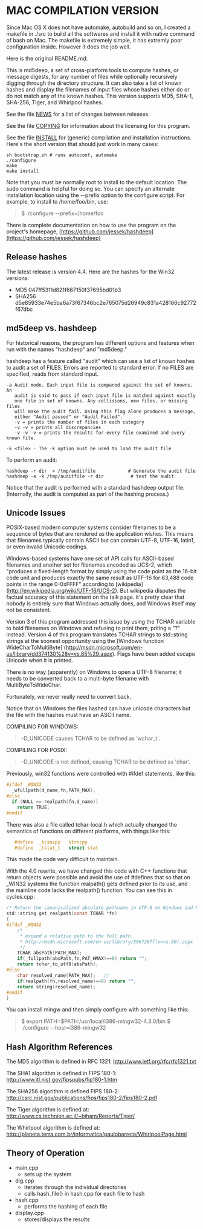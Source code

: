 # MAC COMPILATION VERSION
Since Mac OS X does not have automake, autobuild and so on, I created a makefile in ./src to build all the softwares and install it with native command of bash on Mac.
The makefile is extremely simple, it has extremly poor configuration inside. However it does the job well.

Here is the original README.md: 

This is md5deep, a set of cross-platform tools to compute hashes, or
message digests, for any number of files while optionally recursively
digging through the directory structure.  It can also take a list of known
hashes and display the filenames of input files whose hashes either do or
do not match any of the known hashes. This version supports MD5, SHA-1,
SHA-256, Tiger, and Whirlpool hashes.

See the file [NEWS](NEWS) for a list of changes between releases.

See the file [COPYING](COPYING) for information about the licensing for this program.

See the file [INSTALL](INSTALL) for (generic) compilation and installation
instructions. Here's the short version that should just work in many cases:

```shell
sh bootstrap.sh # runs autoconf, automake
./configure
make
make install
```

Note that you must be normally root to install to the default location.
The sudo command is helpful for doing so. You can specify an alternate
installation location using the --prefix option to the configure script.
For example, to install to /home/foo/bin, use:

>$ ./configure --prefix=/home/foo

There is complete documentation on how to use the program on the
project's homepage, [https://github.com/jessek/hashdeep](https://github.com/jessek/hashdeep)

## Release hashes

The latest release is version 4.4. Here are the hashes for the Win32 versions:

* MD5 047ff5311d821f667150f37695bd01b3
* SHA256 d5e85933e74e5ba6a73f67346bc2e765075d26949c831a428166c92772f67dbc


## md5deep vs. hashdeep

For historical reasons, the program has different options and features
when run with the names "hashdeep" and "md5deep."

hashdeep has a feature called "audit" which can use a list of known hashes to audit a set of FILES.
Errors are reported to standard error. If no FILES are specified, reads from standard input.

    -a Audit mode. Each input file is compared against the set of knowns. An
       audit is said to pass if each input file is matched against exactly
       one file in set of knowns. Any collisions, new files, or missing files
       will make the audit fail. Using this flag alone produces a message,
       either "Audit passed" or "Audit Failed".
       -v = prints the number of files in each category
       -v -v = prints all discrepancies
       -v -v -v = prints the results for every file examined and every known file.
    
    -k <file> - The -k option must be used to load the audit file

To perform an audit:

    hashdeep -r dir  > /tmp/auditfile            # Generate the audit file
    hashdeep -a -k /tmp/auditfile -r dir          # test the audit

Notice that the audit is performed with a standard hashdeep output
file. (Internally, the audit is computed as part of the hashing process.)

## Unicode Issues
POSIX-based modern computer systems consider filenames to be a
sequence of bytes that are rendered as the application wishes. This
means that filenames typically contain ASCII but can contain UTF-8,
UTF-16, latin1, or even invalid Unicode codings.

Windows-based systems have one set of API calls for ASCII-based
filenames and another set for filenames encoded as UCS-2, which
"produces a fixed-length format by simply using the code point as the
16-bit code unit and produces exactly the same result as UTF-16 for
63,488 code points in the range 0-0xFFFF" according to [wikipedia]
(http://en.wikipedia.org/wiki/UTF-16/UCS-2). But wikipedia disputes the
factual accuracy of this statement on the talk page. it's pretty clear
that nobody is entirely sure that Windows actually does, and Windows
itself may not be consistent.

Version 3 of this program addressed this issue by using the TCHAR
variable to hold filenames on Windows and refusing to print them,
priting a "?" instead. Version 4 of this program translates TCHAR
strings to std::string strings at the soonest opportunity using the
[Windows function WideCharToMultiByte]
(http://msdn.microsoft.com/en-us/library/dd374130%28v=vs.85%29.aspx). Flags
have been added escape Unicode when it is printed.

There is no way (apparently) on Windows to open a UTF-8 filename; it needs to be
converted back to a multi-byte filename with MultiByteToWideChar.

Fortunately, we never really need to convert back.

Notice that on Windows the files hashed can have unicode characters
but the file with the hashes must have an ASCII name.

COMPILING FOR WINDOWS:
> -D_UNICODE causes TCHAR to be defined as 'wchar_t'.

COMPILING FOR POSIX:
> -D_UNICODE is not defined, causing TCHAR to be defined as 'char'.

Previously, win32 functions were controlled with #ifdef statements, like this:

```C
#ifdef _WIN32
  _wfullpath(d_name,fn,PATH_MAX);
#else
  if (NULL == realpath(fn,d_name))
    return TRUE;
#endif
```

There was also a file called tchar-local.h which actually changed the semantics
of functions on different platforms, with things like this:

```C
   #define  _tcsncpy   strncpy
   #define  _tstat_t   struct stat
```

This made the code very difficult to maintain.

With the 4.0 rewrite, we have changed this code with C++ functions that return
objects were possible and avoid the use of #defines that so that on _WIN32 systems
the function realpath() gets defined prior to its use, and the mainline code
lacks the realpath() function. You can see this in cycles.cpp:

```C
/* Return the canonicalized absolute pathname in UTF-8 on Windows and POSIX systems */
std::string get_realpath(const TCHAR *fn)
{
#ifdef _WIN32
    /*
     * expand a relative path to the full path.
     * http://msdn.microsoft.com/en-us/library/506720ff(v=vs.80).aspx
     */
    TCHAR absPath[PATH_MAX];
    if(_fullpath(absPath,fn,PAT_HMAX)==0) return "";
    return tchar_to_utf8(absPath);
#else
    char resolved_name[PATH_MAX];	//
    if(realpath(fn,resolved_name)==0) return "";
    return string(resolved_name);
#endif
}
```

You can install mingw and then simply configure with something like this:
>$ export PATH=$PATH:/usr/local/i386-mingw32-4.3.0/bin
>$ ./configure --host=i386-mingw32


## Hash Algorithm References

The MD5 algorithm is defined in RFC 1321:
http://www.ietf.org/rfc/rfc1321.txt

The SHA1 algorithm is defined in FIPS 180-1:
http://www.itl.nist.gov/fipspubs/fip180-1.htm

The SHA256 algorithm is defined FIPS 180-2:
http://csrc.nist.gov/publications/fips/fips180-2/fips180-2.pdf

The Tiger algorithm is defined at:
http://www.cs.technion.ac.il/~biham/Reports/Tiger/

The Whirlpool algorithm is defined at:
http://planeta.terra.com.br/informatica/paulobarreto/WhirlpoolPage.html

## Theory of Operation

* main.cpp
  * sets up the system
* dig.cpp
  * iterates through the individual directories
  * calls hash_file() in hash.cpp for each file to hash
* hash.cpp
  * performs the hashing of each file
* display.cpp
  * stores/displays the results
